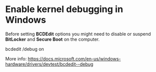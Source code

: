 Enable kernel debugging in Windows
=====

Before setting **BCDEdit** options you might need to disable or suspend **BitLocker** and **Secure Boot** on the computer.

bcdedit /debug on 

More info: https://docs.microsoft.com/en-us/windows-hardware/drivers/devtest/bcdedit--debug

